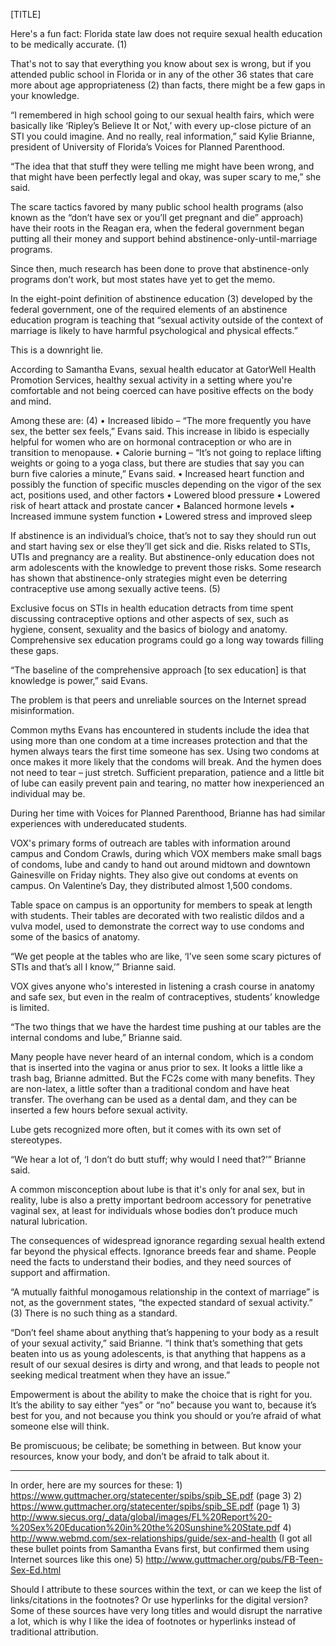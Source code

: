[TITLE]

Here's a fun fact: Florida state law does not require sexual health education to be medically accurate. (1)

That's not to say that everything you know about sex is wrong, but if you attended public school in Florida or in any of the other 36 states that care more about age appropriateness (2) than facts, there might be a few gaps in your knowledge.

“I remembered in high school going to our sexual health fairs, which were basically like ‘Ripley’s Believe It or Not,’ with every up-close picture of an STI you could imagine. And no really, real information,” said Kylie Brianne, president of University of Florida’s Voices for Planned Parenthood.

“The idea that that stuff they were telling me might have been wrong, and that might have been perfectly legal and okay, was super scary to me,” she said.

The scare tactics favored by many public school health programs (also known as the “don’t have sex or you’ll get pregnant and die” approach) have their roots in the Reagan era, when the federal government began putting all their money and support behind abstinence-only-until-marriage programs.

Since then, much research has been done to prove that abstinence-only programs don’t work, but most states have yet to get the memo.

In the eight-point definition of abstinence education (3) developed by the federal government, one of the required elements of an abstinence education program is teaching that “sexual activity outside of the context of marriage is likely to have harmful psychological and physical effects.”

This is a downright lie.

According to Samantha Evans, sexual health educator at GatorWell Health Promotion Services, healthy sexual activity in a setting where you're comfortable and not being coerced can have positive effects on the body and mind.

Among these are: (4) • Increased libido – “The more frequently you have sex, the better sex feels,” Evans said. This increase in libido is especially helpful for women who are on hormonal contraception or who are in transition to menopause. • Calorie burning – “It’s not going to replace lifting weights or going to a yoga class, but there are studies that say you can burn five calories a minute,” Evans said. • Increased heart function and possibly the function of specific muscles depending on the vigor of the sex act, positions used, and other factors • Lowered blood pressure • Lowered risk of heart attack and prostate cancer • Balanced hormone levels • Increased immune system function • Lowered stress and improved sleep

If abstinence is an individual’s choice, that’s not to say they should run out and start having sex or else they’ll get sick and die. Risks related to STIs, UTIs and pregnancy are a reality. But abstinence-only education does not arm adolescents with the knowledge to prevent those risks. Some research has shown that abstinence-only strategies might even be deterring contraceptive use among sexually active teens. (5)

Exclusive focus on STIs in health education detracts from time spent discussing contraceptive options and other aspects of sex, such as hygiene, consent, sexuality and the basics of biology and anatomy. Comprehensive sex education programs could go a long way towards filling these gaps.

“The baseline of the comprehensive approach [to sex education] is that knowledge is power,” said Evans.

The problem is that peers and unreliable sources on the Internet spread misinformation.

Common myths Evans has encountered in students include the idea that using more than one condom at a time increases protection and that the hymen always tears the first time someone has sex. Using two condoms at once makes it more likely that the condoms will break. And the hymen does not need to tear – just stretch. Sufficient preparation, patience and a little bit of lube can easily prevent pain and tearing, no matter how inexperienced an individual may be.

During her time with Voices for Planned Parenthood, Brianne has had similar experiences with undereducated students.

VOX's primary forms of outreach are tables with information around campus and Condom Crawls, during which VOX members make small bags of condoms, lube and candy to hand out around midtown and downtown Gainesville on Friday nights. They also give out condoms at events on campus. On Valentine’s Day, they distributed almost 1,500 condoms.

Table space on campus is an opportunity for members to speak at length with students. Their tables are decorated with two realistic dildos and a vulva model, used to demonstrate the correct way to use condoms and some of the basics of anatomy.

“We get people at the tables who are like, ‘I’ve seen some scary pictures of STIs and that’s all I know,’” Brianne said.

VOX gives anyone who's interested in listening a crash course in anatomy and safe sex, but even in the realm of contraceptives, students’ knowledge is limited.

“The two things that we have the hardest time pushing at our tables are the internal condoms and lube,” Brianne said.

Many people have never heard of an internal condom, which is a condom that is inserted into the vagina or anus prior to sex. It looks a little like a trash bag, Brianne admitted. But the FC2s come with many benefits. They are non-latex, a little softer than a traditional condom and have heat transfer. The overhang can be used as a dental dam, and they can be inserted a few hours before sexual activity.

Lube gets recognized more often, but it comes with its own set of stereotypes.

“We hear a lot of, ‘I don’t do butt stuff; why would I need that?’” Brianne said.

A common misconception about lube is that it's only for anal sex, but in reality, lube is also a pretty important bedroom accessory for penetrative vaginal sex, at least for individuals whose bodies don’t produce much natural lubrication.

The consequences of widespread ignorance regarding sexual health extend far beyond the physical effects. Ignorance breeds fear and shame. People need the facts to understand their bodies, and they need sources of support and affirmation.

“A mutually faithful monogamous relationship in the context of marriage” is not, as the government states, “the expected standard of sexual activity.” (3) There is no such thing as a standard.

“Don’t feel shame about anything that’s happening to your body as a result of your sexual activity,” said Brianne. “I think that’s something that gets beaten into us as young adolescents, is that anything that happens as a result of our sexual desires is dirty and wrong, and that leads to people not seeking medical treatment when they have an issue.”

Empowerment is about the ability to make the choice that is right for you. It’s the ability to say either “yes” or “no” because you want to, because it’s best for you, and not because you think you should or you’re afraid of what someone else will think.

Be promiscuous; be celibate; be something in between. But know your resources, know your body, and don’t be afraid to talk about it.

--------------------------------------------------------------------------
In order, here are my sources for these: 1) https://www.guttmacher.org/statecenter/spibs/spib_SE.pdf (page 3) 2) https://www.guttmacher.org/statecenter/spibs/spib_SE.pdf (page 1) 3) http://www.siecus.org/_data/global/images/FL%20Report%20-%20Sex%20Education%20in%20the%20Sunshine%20State.pdf 4) http://www.webmd.com/sex-relationships/guide/sex-and-health (I got all these bullet points from Samantha Evans first, but confirmed them using Internet sources like this one) 5) http://www.guttmacher.org/pubs/FB-Teen-Sex-Ed.html

Should I attribute to these sources within the text, or can we keep the list of links/citations in the footnotes? Or use hyperlinks for the digital version? Some of these sources have very long titles and would disrupt the narrative a lot, which is why I like the idea of footnotes or hyperlinks instead of traditional attribution.
